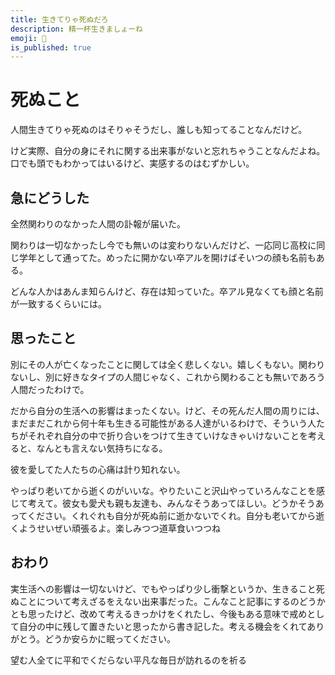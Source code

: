 ```yaml
---
title: 生きてりゃ死ぬだろ
description: 精一杯生きましょーね
emoji: 🎇
is_published: true
---
```


# 死ぬこと

人間生きてりゃ死ぬのはそりゃそうだし、誰しも知ってることなんだけど。

けど実際、自分の身にそれに関する出来事がないと忘れちゃうことなんだよね。口でも頭でもわかってはいるけど、実感するのはむずかしい。

## 急にどうした

全然関わりのなかった人間の訃報が届いた。

関わりは一切なかったし今でも無いのは変わりないんだけど、一応同じ高校に同じ学年として通ってた。めったに開かない卒アルを開けばそいつの顔も名前もある。

どんな人かはあんま知らんけど、存在は知っていた。卒アル見なくても顔と名前が一致するくらいには。

## 思ったこと

別にその人が亡くなったことに関しては全く悲しくない。嬉しくもない。関わりないし、別に好きなタイプの人間じゃなく、これから関わることも無いであろう人間だったわけで。

だから自分の生活への影響はまったくない。けど、その死んだ人間の周りには、まだまだこれから何十年も生きる可能性がある人達がいるわけで、そういう人たちがそれぞれ自分の中で折り合いをつけて生きていけなきゃいけないことを考えると、なんとも言えない気持ちになる。

彼を愛してた人たちの心痛は計り知れない。

やっぱり老いてから逝くのがいいな。やりたいこと沢山やっていろんなことを感じて考えて。彼女も愛犬も親も友達も、みんなそうあってほしい。どうかそうあってください。くれぐれも自分が死ぬ前に逝かないでくれ。自分も老いてから逝くようせいぜい頑張るよ。楽しみつつ道草食いつつね

## おわり

実生活への影響は一切ないけど、でもやっぱり少し衝撃というか、生きること死ぬことについて考えざるをえない出来事だった。こんなこと記事にするのどうかとも思ったけど、改めて考えるきっかけをくれたし、今後もある意味で戒めとして自分の中に残して置きたいと思ったから書き記した。考える機会をくれてありがとう。どうか安らかに眠ってください。

望む人全てに平和でくだらない平凡な毎日が訪れるのを祈る
